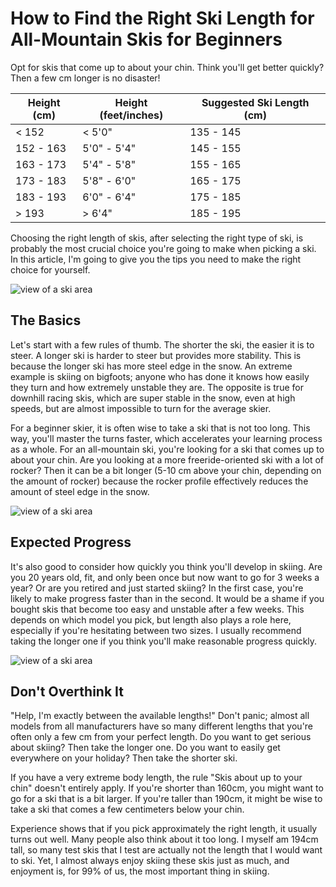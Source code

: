 # How to Find the Right Ski Length for All-Mountain Skis for Beginners

Opt for skis that come up to about your chin. Think you'll get better quickly? Then a few cm longer is no disaster!

| Height (cm) | Height (feet/inches) | Suggested Ski Length (cm) |
|-------------|----------------------|---------------------------|
| < 152       | < 5'0"               | 135 - 145                 |
| 152 - 163   | 5'0" - 5'4"          | 145 - 155                 |
| 163 - 173   | 5'4" - 5'8"          | 155 - 165                 |
| 173 - 183   | 5'8" - 6'0"          | 165 - 175                 |
| 183 - 193   | 6'0" - 6'4"          | 175 - 185                 |
| > 193       | > 6'4"               | 185 - 195                 |

Choosing the right length of skis, after selecting the right type of ski, is probably the most crucial choice you're going to make when picking a ski. In this article, I'm going to give you the tips you need to make the right choice for yourself.

![view of a ski area](/images/banner-3.jpeg)

## The Basics

Let's start with a few rules of thumb. The shorter the ski, the easier it is to steer. A longer ski is harder to steer but provides more stability. This is because the longer ski has more steel edge in the snow. An extreme example is skiing on bigfoots; anyone who has done it knows how easily they turn and how extremely unstable they are. The opposite is true for downhill racing skis, which are super stable in the snow, even at high speeds, but are almost impossible to turn for the average skier.

For a beginner skier, it is often wise to take a ski that is not too long. This way, you'll master the turns faster, which accelerates your learning process as a whole. For an all-mountain ski, you're looking for a ski that comes up to about your chin. Are you looking at a more freeride-oriented ski with a lot of rocker? Then it can be a bit longer (5-10 cm above your chin, depending on the amount of rocker) because the rocker profile effectively reduces the amount of steel edge in the snow.

![view of a ski area](/images/banner-1.jpeg)

## Expected Progress

It's also good to consider how quickly you think you'll develop in skiing. Are you 20 years old, fit, and only been once but now want to go for 3 weeks a year? Or are you retired and just started skiing? In the first case, you're likely to make progress faster than in the second. It would be a shame if you bought skis that become too easy and unstable after a few weeks. This depends on which model you pick, but length also plays a role here, especially if you're hesitating between two sizes. I usually recommend taking the longer one if you think you'll make reasonable progress quickly.

![view of a ski area](/images/banner-2.jpeg)

## Don't Overthink It

"Help, I'm exactly between the available lengths!" Don't panic; almost all models from all manufacturers have so many different lengths that you're often only a few cm from your perfect length. Do you want to get serious about skiing? Then take the longer one. Do you want to easily get everywhere on your holiday? Then take the shorter ski.

If you have a very extreme body length, the rule "Skis about up to your chin" doesn't entirely apply. If you're shorter than 160cm, you might want to go for a ski that is a bit larger. If you're taller than 190cm, it might be wise to take a ski that comes a few centimeters below your chin.

Experience shows that if you pick approximately the right length, it usually turns out well. Many people also think about it too long. I myself am 194cm tall, so many test skis that I test are actually not the length that I would want to ski. Yet, I almost always enjoy skiing these skis just as much, and enjoyment is, for 99% of us, the most important thing in skiing.
